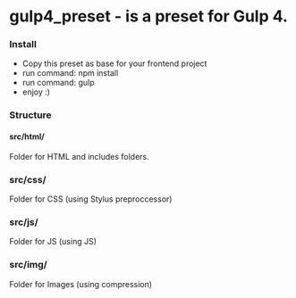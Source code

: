 # gulp4_preset - is a preset for Gulp 4.

### Install

- Copy this preset as base for your frontend project
- run command: npm install
- run command: gulp
- enjoy :)

### Structure

#### src/html/
Folder for HTML and includes folders.

### src/css/
Folder for CSS (using Stylus preproccessor)

### src/js/
Folder for JS (using JS)

### src/img/
Folder for Images (using compression)
